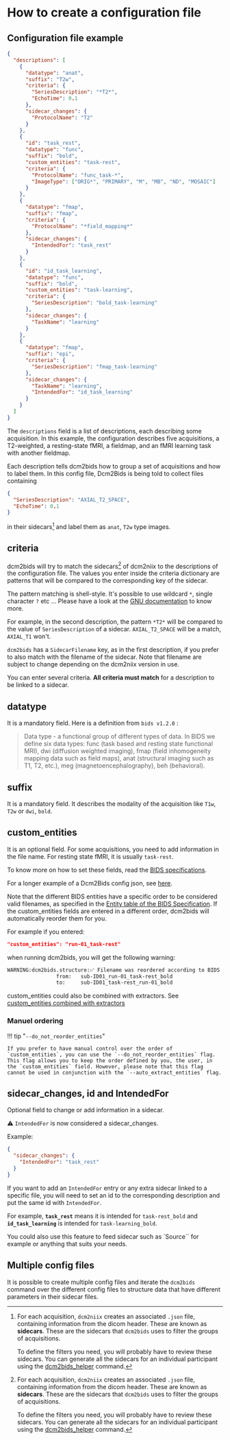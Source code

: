 # How to create a configuration file

## Configuration file example

```json
{
  "descriptions": [
    {
      "datatype": "anat",
      "suffix": "T2w",
      "criteria": {
        "SeriesDescription": "*T2*",
        "EchoTime": 0.1
      },
      "sidecar_changes": {
        "ProtocolName": "T2"
      }
    },
    {
      "id": "task_rest",
      "datatype": "func",
      "suffix": "bold",
      "custom_entities": "task-rest",
      "criteria": {
        "ProtocolName": "func_task-*",
        "ImageType": ["ORIG*", "PRIMARY", "M", "MB", "ND", "MOSAIC"]
      }
    },
    {
      "datatype": "fmap",
      "suffix": "fmap",
      "criteria": {
        "ProtocolName": "*field_mapping*"
      },
      "sidecar_changes": {
        "IntendedFor": "task_rest"
      }
    },
    {
      "id": "id_task_learning",
      "datatype": "func",
      "suffix": "bold",
      "custom_entities": "task-learning",
      "criteria": {
        "SeriesDescription": "bold_task-learning"
      },
      "sidecar_changes": {
        "TaskName": "learning"
      }
    },
    {
      "datatype": "fmap",
      "suffix": "epi",
      "criteria": {
        "SeriesDescription": "fmap_task-learning"
      },
      "sidecar_changes": {
        "TaskName": "learning",
        "IntendedFor": "id_task_learning"
      }
    }
  ]
}
```

The `descriptions` field is a list of descriptions, each describing some
acquisition. In this example, the configuration describes five acquisitions, a
T2-weighted, a resting-state fMRI, a fieldmap, and an fMRI learning task with
another fieldmap.

Each description tells dcm2bids how to group a set of acquisitions and how to
label them. In this config file, Dcm2Bids is being told to collect files
containing

```json
{
  "SeriesDescription": "AXIAL_T2_SPACE",
  "EchoTime": 0.1
}
```

in their sidecars[^1] and label them as `anat`, `T2w` type images.

## criteria

dcm2bids will try to match the sidecars[^1] of dcm2niix to the descriptions of
the configuration file. The values you enter inside the criteria dictionary are
patterns that will be compared to the corresponding key of the sidecar.

The pattern matching is shell-style. It's possible to use wildcard `*`, single
character `?` etc ... Please have a look at the [GNU documentation][gnu-pattern]
to know more.

For example, in the second description, the pattern `*T2*` will be compared to
the value of `SeriesDescription` of a sidecar. `AXIAL_T2_SPACE` will be a match,
`AXIAL_T1` won't.

`dcm2bids` has a `SidecarFilename` key, as in the first description, if you
prefer to also match with the filename of the sidecar. Note that filename are
subject to change depending on the dcm2niix version in use.

You can enter several criteria. **All criteria must match** for a description to
be linked to a sidecar.

## datatype

It is a mandatory field. Here is a definition from `bids v1.2.0` :

> Data type - a functional group of different types of data. In BIDS we define
> six data types: func (task based and resting state functional MRI), dwi
> (diffusion weighted imaging), fmap (field inhomogeneity mapping data such as
> field maps), anat (structural imaging such as T1, T2, etc.), meg
> (magnetoencephalography), beh (behavioral).

## suffix

It is a mandatory field. It describes the modality of the acquisition like
`T1w`, `T2w` or `dwi`, `bold`.

## custom_entities

It is an optional field. For some acquisitions, you need to add information in
the file name. For resting state fMRI, it is usually `task-rest`.

To know more on how to set these fields, read the [BIDS
specifications][bids-spec].

For a longer example of a Dcm2Bids config json, see
[here](https://github.com/unfmontreal/Dcm2Bids/blob/master/example/config.json).


Note that the different BIDS entities have a specific order to be considered valid filenames, as specified in the [Entity table of the BIDS Specification](https://bids-specification.readthedocs.io/en/stable/appendices/entity-table.html). If the custom_entities fields are entered in a different order, dcm2bids will automatically reorder them for you.

For example if you entered:

```json
"custom_entities": "run-01_task-rest"
```

when running dcm2bids, you will get the following warning:

```bash
WARNING:dcm2bids.structure:✅ Filename was reordered according to BIDS entity table order:
                from:   sub-ID01_run-01_task-rest_bold
                to:     sub-ID01_task-rest_run-01_bold
```

custom_entities could also be combined with extractors. See
[custom_entities combined with extractors](./use-advanced-commands.md#custom_entities-combined-with-extractors)

### Manuel ordering

!!! tip "`--do_not_reorder_entities`"

    If you prefer to have manual control over the order of `custom_entities`, you can use the `--do_not_reorder_entities` flag. This flag allows you to keep the order defined by you, the user, in the `custom_entities` field. However, please note that this flag cannot be used in conjunction with the `--auto_extract_entities` flag.

## sidecar_changes, id and IntendedFor

Optional field to change or add information in a sidecar.

:warning: `IntendedFor` is now considered a sidecar_changes.

Example:

```json
{
  "sidecar_changes": {
    "IntendedFor": "task_rest"
  }
}
```

If you want to add an `IntendedFor` entry or any extra sidecar linked to a
specific file, you will need to set an id to the corresponding description and
put the same id with `IntendedFor`.

For example, **`task_rest`** means it is intended for `task-rest_bold` and
**`id_task_learning`** is intended for `task-learning_bold`.

You could also use this feature to feed sidecar such as `Source`` for example or
anything that suits your needs.

## Multiple config files

It is possible to create multiple config files and iterate the `dcm2bids`
command over the different config files to structure data that have different
parameters in their sidecar files.

[^1]:
    For each acquisition, `dcm2niix` creates an associated `.json` file,
    containing information from the dicom header. These are known as
    **sidecars**. These are the sidecars that `dcm2bids` uses to filter the
    groups of acquisitions.

    To define the filters you need, you will probably have to review these
    sidecars. You can generate all the sidecars for an individual participant
    using the [dcm2bids_helper](./use-main-commands.md#tools) command.

[bids-spec]: https://bids-specification.readthedocs.io/en/stable/
[gnu-pattern]:
  https://www.gnu.org/software/bash/manual/html_node/Pattern-Matching.html
